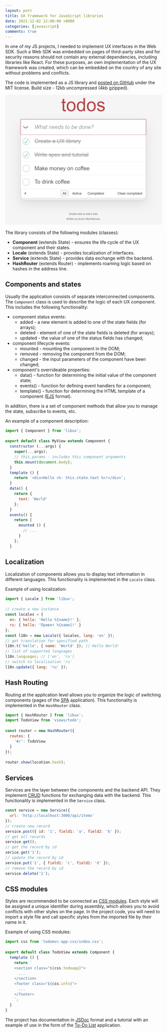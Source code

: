 ```yaml
---
layout: post
title: UX framework for JavaScript libraries
date: 2021-12-02 12:00:00 +0000
categories: [javascript]
comments: true
---
```


In one of my JS projects, I needed to implement UX interfaces in the Web SDK. Such a Web SDK was embedded on pages of third-party sites and for security reasons should not contain any external dependencies, including libraries like React. For these purposes, an own implementation of the UX framework was created, which can be embedded on the country of any site without problems and conflicts.

The code is implemented as a JS library and [posted on GitHub](https://github.com/meefik/libux) under the MIT license. Build size - 12kb uncompressed (4kb gzipped).

![libux-todo](/assets/images/libux-todo.png "To Do MVC example")

<!--more-->

The library consists of the following modules (classes):

- **Component** (extends State) - ensures the life cycle of the UX component and their states.
- **Locale** (extends State) - provides localization of interfaces.
- **Service** (extends State) - provides data exchange with the backend.
- **HashRouter** (extends Router) - implements roaming logic based on hashes in the address line.

## Components and states

Usually the application consists of separate interconnected components. The `Component` class is used to describe the logic of each UX component. This includes the following functionality:

- component status events:
  - added - a new element is added to one of the state fields (for arrays);
  - deleted - element of one of the state fields is deleted (for arrays);
  - updated - the value of one of the status fields has changed;
- component lifecycle events:
  - mounted - mounting the component in the DOM;
  - removed - removing the component from the DOM;
  - changed - the input parameters of the component have been changed;
- component's overrideable properties:
  - data() - function for determining the initial value of the component state;
  - events() - function for defining event handlers for a component;
  - template() - function for determining the HTML template of a component ([EJS](https://ejs.co/#docs) format).

In addition, there is a set of component methods that allow you to manage the state, subscribe to events, etc.

An example of a component description:

```js
import { Component } from 'libux';

export default class MyView extends Component {
  constructor (...args) {
    super(...args);
    // this.params - includes this component arguments
    this.mount(document.body);
  }
  template () {
    return `<div>Hello <%- this.state.text %>!</div>`;
  }
  data() {
    return {
      text: 'World'
    };
  }
  events() {
    return [
      mounted () {
        // ...
      }
    ];
  }
```

## Localization

Localization of components allows you to display text information in different languages. This functionality is implemented in the `Locale` class.

Example of using localization:

```js
import { Locale } from 'libux';

// create a new instance
const locales = { 
  en: { hello: 'Hello %{name}!' },
  ru: { hello: 'Привет %{name}!' }
};
const l10n = new Locale({ locales, lang: 'en' });
// get translation for specified path
l10n.t('hello', { name: 'World' }); // Hello World!
// list of supported languages
l10n.languages; // ['en', 'ru']
// switch to localization 'ru'
l10n.update({ lang: 'ru' });
```

## Hash Routing

Routing at the application level allows you to organize the logic of switching components (pages of the [SPA](https://en.wikipedia.org/wiki/Single-page_application) application). This functionality is implemented in the `HashRouter` class.

```js
import { HashRouter } from 'libux';
import TodoView from 'views/todo';

const router = new HashRouter({
  routes: {
    '#/': TodoView
  }
});

router.show(location.hash);
```

## Services

Services are the layer between the components and the backend API. They implement [CRUD](https://en.wikipedia.org/wiki/Create,_read,_update_and_delete) functions for exchanging data with the backend. This functionality is implemented in the `Service` class.

```js
const service = new Service({
  url: 'http://localhost:3000/api/items'
});
// create new record
service.post({ id: '1', field1: 'a', field2: 'b' });
// get all records
service.get();
// get the record by id
serice.get('1');
// update the record by id
service.put('1', { field1: 'c', field2: 'd' });
// remove the record by id
service.delete('1');
```

## CSS modules

Styles are recommended to be connected as [CSS modules](https://webpack.js.org/loaders/css-loader/). Each style will be assigned a unique identifier during assembly, which allows you to avoid conflicts with other styles on the page. In the project code, you will need to import a style file and call specific styles from the imported file by their name in it.

Example of using CSS modules:

```js
import css from 'todomvc-app-css/index.css';

export default class TodoView extends Component {
  template () {
    return `
    <section class="${css.todoapp}">
      ...
    </section>
    <footer class="${css.info}">
      ...
    </footer>
    `;
  }
}
```

The project has documentation in [JSDoc](https://jsdoc.app) format and a tutorial with an example of use in the form of the [To-Do List](http://todomvc.com) application.

